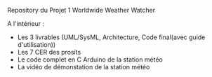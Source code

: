 Repository du Projet 1 Worldwide Weather Watcher

A l'intérieur :
- Les 3 livrables (UML/SysML, Architecture, Code final(avec guide d'utilisation))
- Les 7 CER des prosits
- Le code complet en C Arduino de la station météo
- La vidéo de démonstation de la station météo  
